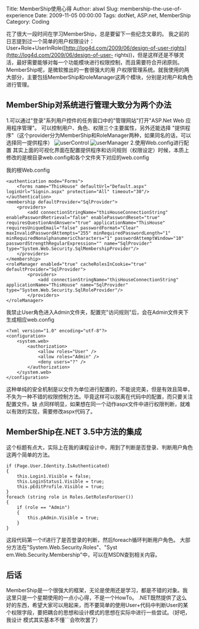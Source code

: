 Title: MemberShip使用心得
Author: alswl
Slug: membership-the-use-of-experience
Date: 2009-11-05 00:00:00
Tags: dotNet, ASP.net, MemberShip
Category: Coding

花了很大一段时间在学习MemberShip，总是要留下一些纪念文章的。
我之前的日志提到过一个简单的用户权限设计：User+Role+UserInRole([http://log4d.com/2009/06/design-of-user-rights](http://log4d.com/2009/06/design-of-user-
rights))，但是这样还是不够灵活，最好需要能够对每一个功能模块进行权限控制，而且需要符合开闭原则。 MemberShip呢，是微软推出的一套很强大的用
户权限管理系统。就我使用的两大部分，主要包括MemberShip和roleManager这两个模块，分别是对用户和角色进行管理。

## MemberShip对系统进行管理大致分为两个办法

1.可以通过"登录"系列用户控件的任务窗口中的"管理网站"打开"ASP.Net Web 应用程序管理"。 可以控制用户、角色、权限三个主要属性，另外还能选择
"提供程序"（这个provider分为MemberShip和RoleManager两种，如果同名的话，可以选择同一提供程序）
![userControl](https://4ocf5n.dijingchao.com/upload_dropbox/200911/userControl.jpg)
![userManager](https://4ocf5n.dijingchao.com/upload_dropbox/200911/userManager.jpg)
2.使用Web.config进行配置
其实上面的可视化界面在配置提供程序和访问规则（权限设定）时候，本质上修改的是根目录web.config和各个文件夹下对应的web.config

我的根Web.config

    
    <authentication mode="Forms">
    	<forms name="ThisHouse" defaultUrl="Default.aspx" loginUrl="Signin.aspx" protection="All" timeout="30"/>
    </authentication>
    <membership defaultProvider="SqlProvider">
    	<providers>
    		<add connectionStringName="thisHouseConnectionString" enablePasswordRetrieval="false" enablePasswordReset="true" requiresQuestionAndAnswer="true" applicationName="ThisHouse" requiresUniqueEmail="false" passwordFormat="Clear" maxInvalidPasswordAttempts="255" minRequiredPasswordLength="1" minRequiredNonalphanumericCharacters="1" passwordAttemptWindow="10" passwordStrengthRegularExpression="" name="SqlProvider" type="System.Web.Security.SqlMembershipProvider"/>
    	</providers>
    </membership>
    <roleManager enabled="true" cacheRolesInCookie="true" defaultProvider="SqlProvider">
    		<providers>
    			<add connectionStringName="thisHouseConnectionString" applicationName="ThisHouse" name="SqlProvider" type="System.Web.Security.SqlRoleProvider"/>
    		</providers>
    </roleManager>

我禁止User角色进入Admin文件夹，配置完"访问规则"后，会在Admin文件夹下生成相应web.config

    
    <?xml version="1.0" encoding="utf-8"?>
    <configuration>
        <system.web>
            <authorization>
                <allow roles="User" />
                <allow roles="Admin" />
                <deny users="?" />
            </authorization>
        </system.web>
    </configuration>

这种单纯的安全机制是以文件为单位进行配置的，不能说完美，但是有效且简单，不失为一种不错的权限控制方法。毕竟这样可以脱离在代码中的配置，而只要关注配置文件。缺
点同样明显，如果想在同一个动作aspx文件中进行权限判断，就难以有效的实现，需要修改aspx代码了。

## MemberShip在.NET 3.5中方法的集成

这个标题有点大，实际上在我的课程设计中，用到了判断是否登录、判断用户角色这两个简单的方法。

    
    if (Page.User.Identity.IsAuthenticated)
    {
    	this.Login1.Visible = false;
    	this.LoginStatus1.Visible = true;
    	this.pEditProfile.Visible = true;
    }
    foreach (string role in Roles.GetRolesForUser())
    {
    	if (role == "Admin")
    	{
    		this.pAdmin.Visible = true;
    	}
    }

这段代码第一个if进行了是否登录的判断，然后foreach循环判断用户角色。 大部分方法在"System.Web.Security.Roles"、"Syst
em.Web.Security.Membership"中，可以在MSDN查到相关内容。

## 后话

MemberShip是一个很强大的框架，无论是使用还是学习，都是不错的对象。我这里只是一个星期使用的一点小心得，不是一个HowTo。 .NET既然提供了这么
好的东西，希望大家可以用起来，而不要简单的使用User+代码中判断User的某个权限字段，要把耦合的思想和设计模式的思想在实际中进行一些尝试。（好吧，我设计
模式其实基本不懂```会吹吹罢了）

